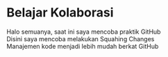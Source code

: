 # Belajar Kolaborasi
Halo semuanya, saat ini saya mencoba praktik GitHub<br>
Disini saya mencoba melakukan Squahing Changes<br>
Manajemen kode menjadi lebih mudah berkat GitHub
